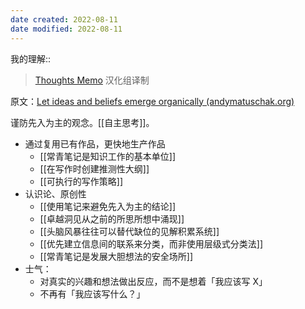 ```yaml
---
date created: 2022-08-11
date modified: 2022-08-11
---
```


我的理解:: 

> [Thoughts Memo](https://paratranz.cn/projects/3131) 汉化组译制

原文：[Let ideas and beliefs emerge organically (andymatuschak.org)](https://notes.andymatuschak.org/z5uSCvx3W2GdzBVhWAAXrrCcykJ8SHimdJzg7)

谨防先入为主的观念。[[自主思考]]。  

- 通过复用已有作品，更快地生产作品
	- [[常青笔记是知识工作的基本单位]]
	- [[在写作时创建推测性大纲]]
	- [[可执行的写作策略]]
- 认识论、原创性
	- [[使用笔记来避免先入为主的结论]]
	- [[卓越洞见从之前的所思所想中涌现]]
	- [[头脑风暴往往可以替代缺位的见解积累系统]]
	- [[优先建立信息间的联系来分类，而非使用层级式分类法]]
	- [[常青笔记是发展大胆想法的安全场所]]
- 士气：
	- 对真实的兴趣和想法做出反应，而不是想着「我应该写 X」
	- 不再有「我应该写什么？」
